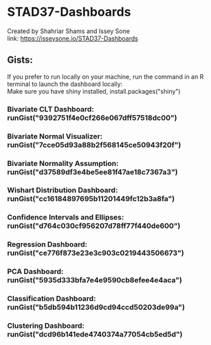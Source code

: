 # STAD37-Dashboards
Created by Shahriar Shams and Issey Sone <br>
link: https://isseysone.io/STAD37-Dashboards
## Gists: 
If you prefer to run locally on your machine, run the command in an R terminal to launch the dashboard locally: <br>
Make sure you have shiny installed, install.packages("shiny") <br> 
### Bivariate CLT Dashboard: runGist("9392751f4e0cf266e067dff57518dc00") <br>
### Bivariate Normal Visualizer: runGist("7cce05d93a88b2f568145ce50943f20f") <br>
### Bivariate Normality Assumption: runGist("d37589df3e4be5ee81f47ae18c7367a3") <br> 
### Wishart Distribution Dashboard: runGist("cc16184897695b11201449fc12b3a8fa") <br>
### Confidence Intervals and Ellipses: runGist("d764c030cf956207d78ff77f440de600") <br>
### Regression Dashboard: runGist("ce776f873e23e3c903c0219443506673") <br>
### PCA Dashboard: runGist("5935d333bfa7e4e9590cb8efee4e4aca") <br>
### Classification Dashboard: runGist("b5db594b11236d9cd94ccd50203de99a") <br>
### Clustering Dashboard: runGist("dcd96b141ede4740374a77054cb5ed5d") <br> 





